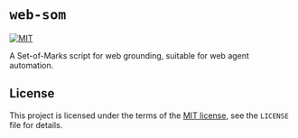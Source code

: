 # `web-som`

[![MIT](https://img.shields.io/badge/License-MIT-lightgrey.svg)](https://opensource.org/licenses/MIT)

A Set-of-Marks script for web grounding, suitable for web agent automation.

## License

This project is licensed under the terms of the [MIT license](https://opensource.org/licenses/MIT), see the `LICENSE`
file for details.
